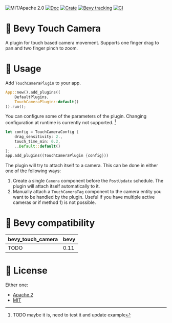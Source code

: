 ![MIT/Apache 2.0](https://img.shields.io/badge/license-MIT%2FApache-blue.svg)
[![Doc](https://docs.rs/bevy_touch_camera/badge.svg)](https://docs.rs/bevy_touch_camera)
[![Crate](https://img.shields.io/crates/v/bevy_touch_camera.svg)](https://crates.io/crates/bevy_touch_camera)
[![Bevy tracking](https://img.shields.io/badge/Bevy%20tracking-release-lightblue)](https://github.com/bevyengine/bevy/blob/main/docs/plugins_guidelines.md#main-branch-tracking)
[![CI](https://github.com/d-bucur/bevy_touch_camera/actions/workflows/ci.yaml/badge.svg)](https://github.com/d-bucur/bevy_touch_camera/actions/workflows/ci.yaml)

# 🎥 Bevy Touch Camera
A plugin for touch based camera movement. Supports one finger drag to pan and two finger pinch to zoom.

# 📄 Usage
Add `TouchCameraPlugin` to your app.
```rust
App::new().add_plugins((
    DefaultPlugins,
    TouchCameraPlugin::default()
)).run();
```

You can configure some of the parameters of the plugin. Changing configuration at runtime is currently not supported. [^1]
```rust
let config = TouchCameraConfig {
    drag_sensitivity: 2.,
    touch_time_min: 0.2,
    ..Default::default()
};
app.add_plugins((TouchCameraPlugin {config}))
```

The plugin will try to attach itself to a camera. This can be done in either one of the following ways:
1) Create a single `Camera` component before the `PostUpdate` schedule. The plugin will attach itself automatically to it.
2) Manually attach a `TouchCameraTag` component to the camera entity you want to be handled by the plugin. Useful if you have multiple active cameras or if method 1) is not possible.

# 🔗 Bevy compatibility
| bevy_touch_camera | bevy |
|-------------------|------|
| TODO              | 0.11 |

# 🪪 License
Either one:
- [Apache 2](LICENSE-APACHE)
- [MIT](LICENSE-MIT)


[^1]: TODO maybe it is, need to test it and update example